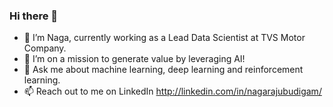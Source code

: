 ### Hi there 👋

* 🔭 I’m Naga, currently working as a Lead Data Scientist at TVS Motor Company.
* 🌱 I’m on a mission to generate value by leveraging AI!
* 💬 Ask me about machine learning, deep learning and reinforcement learning.
* 📫 Reach out to me on LinkedIn http://linkedin.com/in/nagarajubudigam/
